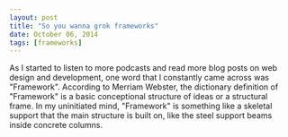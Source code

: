 ```yaml
---
layout: post
title: "So you wanna grok frameworks"
date: October 06, 2014
tags: [frameworks]
---
```

As I started to listen to more podcasts and read more blog posts on web design and development, one word that I constantly came across was "Framework". According to Merriam Webster, the dictionary definition of "Framework" is a basic conceptional structure of ideas or a structural frame. In my uninitiated mind, "Framework" is something like a skeletal support that the main structure is built on, like the steel support beams inside concrete columns.
